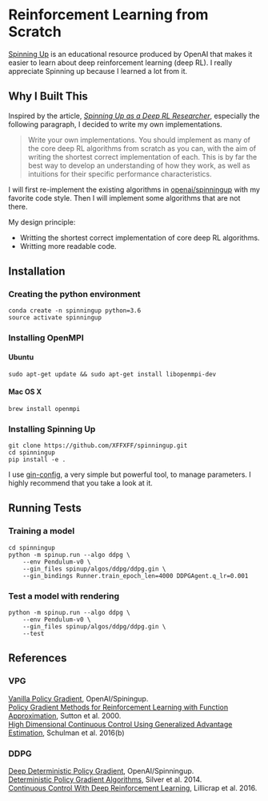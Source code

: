 # Reinforcement Learning from Scratch
 [Spinning Up](https://spinningup.openai.com/en/latest/index.html) is an educational resource produced by OpenAI that makes it easier to learn about deep reinforcement learning (deep RL). I really appreciate Spinning up because I learned a lot from it.
 ## Why I Built This  
Inspired by the article, *[Spinning Up as a Deep RL Researcher](http://spinningup.openai.com/en/latest/spinningup/spinningup.html#doing-rigorous-research-in-rl)*, especially the following paragraph, I decided to write my own implementations. 
> Write your own implementations. You should implement as many of the core deep RL algorithms from scratch as you can, with the aim of writing the shortest correct implementation of each. This is by far the best way to develop an understanding of how they work, as well as intuitions for their specific performance characteristics.

I will first re-implement the existing algorithms in [openai/spinningup](https://github.com/openai/spinningup) with my favorite code style. Then I will implement some algorithms that are not there.  

My design principle:
- Writting the shortest correct implementation of core deep RL algorithms.
- Writting more readable code.


## Installation
### Creating the python environment
```
conda create -n spinningup python=3.6
source activate spinningup
```
### Installing OpenMPI
#### Ubuntu 
```
sudo apt-get update && sudo apt-get install libopenmpi-dev
```
#### Mac OS X
```
brew install openmpi
```
### Installing Spinning Up
```
git clone https://github.com/XFFXFF/spinningup.git
cd spinningup
pip install -e .
```
I use [gin-config](https://github.com/google/gin-config), a very simple but powerful tool, to manage parameters. I highly recommend that you take a look at it.

## Running Tests
### Training a model
```
cd spinningup
python -m spinup.run --algo ddpg \
    --env Pendulum-v0 \
    --gin_files spinup/algos/ddpg/ddpg.gin \
    --gin_bindings Runner.train_epoch_len=4000 DDPGAgent.q_lr=0.001
```
### Test a model with rendering 
```
python -m spinup.run --algo ddpg \
    --env Pendulum-v0 \
    --gin_files spinup/algos/ddpg/ddpg.gin \
    --test
```

## References
### VPG
[Vanilla Policy Gradient](http://spinningup.openai.com/en/latest/algorithms/vpg.html), OpenAI/Spiningup.  
[Policy Gradient Methods for Reinforcement Learning with Function Approximation](https://papers.nips.cc/paper/1713-policy-gradient-methods-for-reinforcement-learning-with-function-approximation.pdf), Sutton et al. 2000.  
[High Dimensional Continuous Control Using Generalized Advantage Estimation](https://arxiv.org/abs/1506.02438), Schulman et al. 2016(b)
### DDPG
[Deep Deterministic Policy Gradient](http://spinningup.openai.com/en/latest/algorithms/ddpg.html), OpenAI/Spinningup.   
[Deterministic Policy Gradient Algorithms](http://proceedings.mlr.press/v32/silver14.pdf), Silver et al. 2014.  
[Continuous Control With Deep Reinforcement Learning](https://arxiv.org/abs/1509.02971), Lillicrap et al. 2016.
